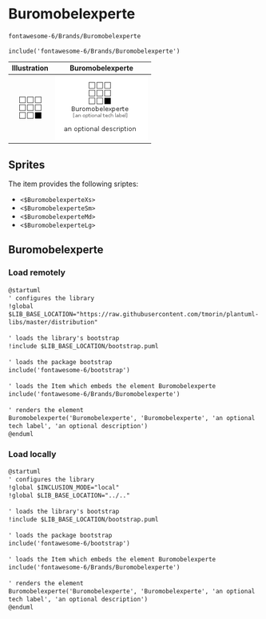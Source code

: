 # Buromobelexperte


```text
fontawesome-6/Brands/Buromobelexperte
```

```text
include('fontawesome-6/Brands/Buromobelexperte')
```



| Illustration | Buromobelexperte |
| :---: | :---: |
| ![illustration for Illustration](../../fontawesome-6/Brands/Buromobelexperte.png) | ![illustration for Buromobelexperte](../../fontawesome-6/Brands/Buromobelexperte.Local.png) |



## Sprites
The item provides the following sriptes:

- `<$BuromobelexperteXs>`
- `<$BuromobelexperteSm>`
- `<$BuromobelexperteMd>`
- `<$BuromobelexperteLg>`





## Buromobelexperte

### Load remotely
```plantuml
@startuml
' configures the library
!global $LIB_BASE_LOCATION="https://raw.githubusercontent.com/tmorin/plantuml-libs/master/distribution"

' loads the library's bootstrap
!include $LIB_BASE_LOCATION/bootstrap.puml

' loads the package bootstrap
include('fontawesome-6/bootstrap')

' loads the Item which embeds the element Buromobelexperte
include('fontawesome-6/Brands/Buromobelexperte')

' renders the element
Buromobelexperte('Buromobelexperte', 'Buromobelexperte', 'an optional tech label', 'an optional description')
@enduml
```

### Load locally
```plantuml
@startuml
' configures the library
!global $INCLUSION_MODE="local"
!global $LIB_BASE_LOCATION="../.."

' loads the library's bootstrap
!include $LIB_BASE_LOCATION/bootstrap.puml

' loads the package bootstrap
include('fontawesome-6/bootstrap')

' loads the Item which embeds the element Buromobelexperte
include('fontawesome-6/Brands/Buromobelexperte')

' renders the element
Buromobelexperte('Buromobelexperte', 'Buromobelexperte', 'an optional tech label', 'an optional description')
@enduml
```

